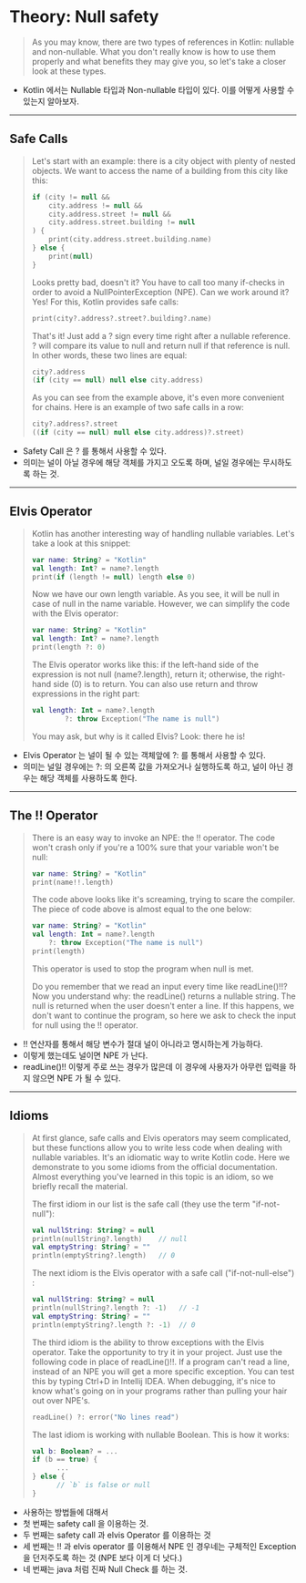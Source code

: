 # Theory: Null safety

> As you may know, there are two types of references in Kotlin: nullable and non-nullable. What you don't really know is how to use them properly and what benefits they may give you, so let's take a closer look at these types.
  
- Kotlin 에서는 Nullable 타입과 Non-nullable 타입이 있다. 이를 어떻게 사용할 수 있는지 알아보자. 

***

## Safe Calls

> Let's start with an example: there is a city object with plenty of nested objects. We want to access the name of a building from this city like this:
>
> ```kotlin
> if (city != null &&
>     city.address != null &&
>     city.address.street != null &&
>     city.address.street.building != null
> ) {
>     print(city.address.street.building.name)
> } else {
>     print(null)
> }
> ```
> 
> Looks pretty bad, doesn't it? You have to call too many if-checks in order to avoid a NullPointerException (NPE). Can we work around it? Yes! For this, Kotlin provides safe calls:
>
> ```kotlin
> print(city?.address?.street?.building?.name)
> ```
> 
> That's it! Just add a ? sign every time right after a nullable reference. ? will compare its value to null and return null if that reference is null. In other words, these two lines are equal:
>
> ```kotlin
> city?.address
> (if (city == null) null else city.address)
> ```
> 
> As you can see from the example above, it's even more convenient for chains. Here is an example of two safe calls in a row:
>
> ```kotlin
> city?.address?.street
> ((if (city == null) null else city.address)?.street)
> ```

- Safety Call 은 ? 를 통해서 사용할 수 있다. 
- 의미는 널이 아닐 경우에 해당 객체를 가지고 오도록 하며, 널일 경우에는 무시하도록 하는 것. 

***

## Elvis Operator

> Kotlin has another interesting way of handling nullable variables. Let's take a look at this snippet:
>
> ```kotlin
> var name: String? = "Kotlin"
> val length: Int? = name?.length
> print(if (length != null) length else 0)
> ```
> 
> Now we have our own length variable. As you see, it will be null in case of null in the name variable. However, we can simplify the code with the Elvis operator:
>
> ```kotlin
> var name: String? = "Kotlin"
> val length: Int? = name?.length
> print(length ?: 0)
> ```
> 
> The Elvis operator works like this: if the left-hand side of the expression is not null (name?.length), return it; otherwise, the right-hand side (0) is to return. You can also use return and throw expressions in the right part:
>
> ```kotlin
> val length: Int = name?.length
>         ?: throw Exception("The name is null")
> ```
> 
> You may ask, but why is it called Elvis? Look: there he is!
  
- Elvis Operator 는 널이 될 수 있는 객체앞에 ?: 를 통해서 사용할 수 있다.
- 의미는 널일 경우에는 ?: 의 오른쪽 값을 가져오거나 실행하도록 하고, 널이 아닌 경우는 해당 객체를 사용하도록 한다.

***

## The !! Operator

> There is an easy way to invoke an NPE: the !! operator. The code won't crash only if you're a 100% sure that your variable won't be null:
>
> ```kotlin
> var name: String? = "Kotlin"
> print(name!!.length)
> ```
> 
> The code above looks like it's screaming, trying to scare the compiler. The piece of code above is almost equal to the one below:
>
> ```kotlin
> var name: String? = "Kotlin"
> val length: Int = name?.length
>     ?: throw Exception("The name is null")
> print(length)
> ```
>
> This operator is used to stop the program when null is met.
>
> Do you remember that we read an input every time like readLine()!!? Now you understand why: the readLine() returns a nullable string. The null is returned when the user doesn't enter a line. If this happens, we don't want to continue the program, so here we ask to check the input for null using the !! operator.
  
- !! 연산자를 통해서 해당 변수가 절대 널이 아니라고 명시하는게 가능하다.
- 이렇게 했는데도 널이면 NPE 가 난다.
- readLine()!! 이렇게 주로 쓰는 경우가 많은데 이 경우에 사용자가 아무런 입력을 하지 않으면 NPE 가 될 수 있다.
 
***

## Idioms

> At first glance, safe calls and Elvis operators may seem complicated, but these functions allow you to write less code when dealing with nullable variables. It's an idiomatic way to write Kotlin code. Here we demonstrate to you some idioms from the official documentation. Almost everything you've learned in this topic is an idiom, so we briefly recall the material.
> 
> The first idiom in our list is the safe call (they use the term "if-not-null"):
>
> ```kotlin
> val nullString: String? = null
> println(nullString?.length)    // null
> val emptyString: String? = ""
> println(emptyString?.length)   // 0
> ```
> 
> The next idiom is the Elvis operator with a safe call ("if-not-null-else") :
>
> ```kotlin
> val nullString: String? = null
> println(nullString?.length ?: -1)   // -1
> val emptyString: String? = ""
> println(emptyString?.length ?: -1)  // 0
> ```
> 
> The third idiom is the ability to throw exceptions with the Elvis operator. Take the opportunity to try it in your project. Just use the following code in place of readLine()!!. If a program can't read a line, instead of an NPE you will get a more specific exception. You can test this by typing Ctrl+D in Intellij IDEA. When debugging, it's nice to know what's going on in your programs rather than pulling your hair out over NPE's.
>
> ```kotlin
> readLine() ?: error("No lines read")
> ```
> 
> The last idiom is working with nullable Boolean. This is how it works:
>
> ```kotlin
> val b: Boolean? = ...
> if (b == true) {
>       ...
> } else {
>       // `b` is false or null
> }
> ```

- 사용하는 방법들에 대해서
- 첫 번째는 safety call 을 이용하는 것.
- 두 번째는 safety call 과 elvis Operator 를 이용하는 것
- 세 번째는 !! 과 elvis operator 를 이용해서 NPE 인 경우네는 구체적인 Exception 을 던저주도록 하는 것 (NPE 보다 이게 더 낫다.)
- 네 번째는 java 처럼 진짜 Null Check 를 하는 것. 